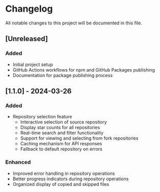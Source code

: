 # Changelog

All notable changes to this project will be documented in this file.

## [Unreleased]

### Added

- Initial project setup
- GitHub Actions workflows for npm and GitHub Packages publishing
- Documentation for package publishing process

## [1.1.0] - 2024-03-26

### Added

- Repository selection feature
    - Interactive selection of source repository
    - Display star counts for all repositories
    - Real-time search and filter functionality
    - Support for viewing and selecting from fork repositories
    - Caching mechanism for API responses
    - Fallback to default repository on errors

### Enhanced

- Improved error handling in repository operations
- Better progress indicators during repository operations
- Organized display of copied and skipped files

